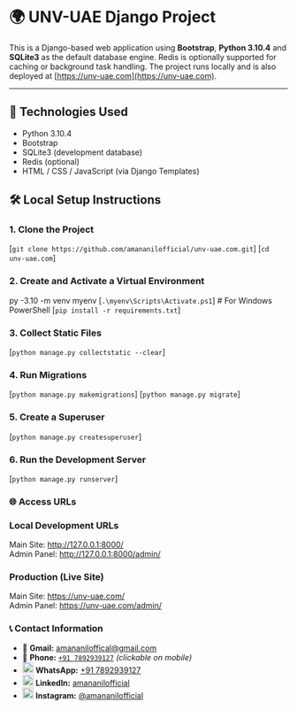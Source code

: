 # 🌍 UNV-UAE Django Project

This is a Django-based web application using **Bootstrap**, **Python 3.10.4** and **SQLite3** as the default database engine. Redis is optionally supported for caching or background task handling. The project runs locally and is also deployed at [https://unv-uae.com](https://unv-uae.com).

---

## 🔧 Technologies Used

- Python 3.10.4
- Bootstrap
- SQLite3 (development database)
- Redis (optional)
- HTML / CSS / JavaScript (via Django Templates)

## 🛠️ Local Setup Instructions

### 1. Clone the Project
[`git clone https://github.com/amananilofficial/unv-uae.com.git`]
[`cd unv-uae.com`]

### 2. Create and Activate a Virtual Environment
py -3.10 -m venv myenv
[`.\myenv\Scripts\Activate.ps1`]    # For Windows PowerShell
[`pip install -r requirements.txt`]

### 3. Collect Static Files
[`python manage.py collectstatic --clear`]

### 4. Run Migrations
[`python manage.py makemigrations`]
[`python manage.py migrate`]

### 5. Create a Superuser
[`python manage.py createsuperuser`]

### 6. Run the Development Server
[`python manage.py runserver`]

### 🌐 Access URLs
### Local Development URLs
Main Site: http://127.0.0.1:8000/ <br>
Admin Panel: http://127.0.0.1:8000/admin/

### Production (Live Site)
Main Site: https://unv-uae.com/ <br>
Admin Panel: https://unv-uae.com/admin/

### 📞 Contact Information

- 📧 **Gmail:** [amananiloffical@gmail.com](mailto:amananiloffical@gmail.com)  
- 📱 **Phone:** [`+91 7892939127`](tel:+917892939127) *(clickable on mobile)*
- <img src="https://upload.wikimedia.org/wikipedia/commons/5/5e/WhatsApp_icon.png" width="20"/> **WhatsApp:** [+91 7892939127](https://wa.me/917892939127)  
- <img src="https://cdn.jsdelivr.net/gh/devicons/devicon/icons/linkedin/linkedin-original.svg" width="20"/> **LinkedIn:** [amananilofficial](https://www.linkedin.com/in/amananilofficial)  
- <img src="https://upload.wikimedia.org/wikipedia/commons/a/a5/Instagram_icon.png" width="20"/> **Instagram:** [@amananilofficial](https://instagram.com/amananilofficial)


